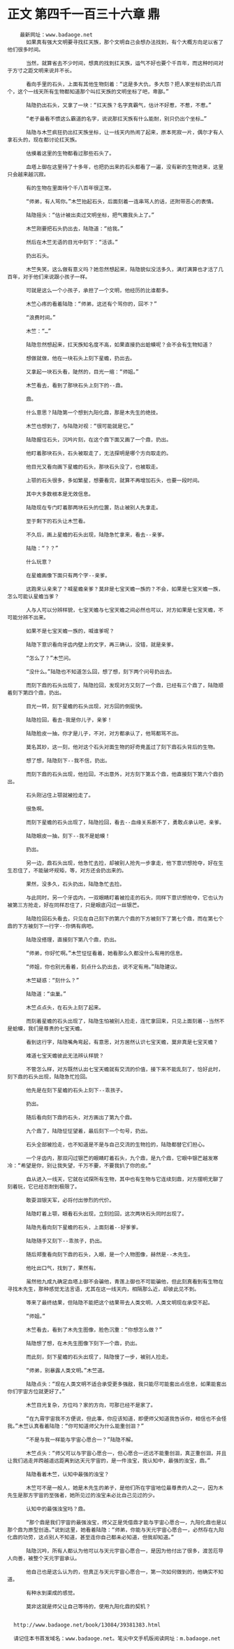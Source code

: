 # 正文 第四千一百三十六章 鼎
        最新网址：www.badaoge.net
          如果真有强大文明要寻找扛天族，那个文明自己会想办法找到，有个大概方向足以省了他们很多时间。
      
          当然，就算省去不少时间，想真的找到扛天族，运气不好也要个千百年，而这种时间对于方寸之距文明来说并不长。
      
          看向手里的石头，上面有其他生物刻着：“这是多大仇，多大怨？把人家坐标扔出几百个，这个一线天所有生物都知道那个叫扛天族的文明坐标了吧，卑鄙。”
      
          陆隐扔出石头，又拿了一块：“扛天族？名字真霸气，估计不好惹，不惹，不惹。”
      
          “老子最看不惯这么霸道的名字，说说那扛天族有什么能耐，别只仍出个坐标…”
      
          陆隐与木竺疯狂扔出扛天族坐标，让一线天内热闹了起来，原本死寂一片，偶尔才有人拿石头的，现在都讨论扛天族。
      
          估摸着这里的生物都看过那些石头了。
      
          血塔上御在这里待了十多年，也把扔出来的石头都看了一遍，没有新的生物进来，这里只会越来越沉寂。
      
          有的生物在里面待个千八百年很正常。
      
          “师弟，有人骂你。”木竺抬起石头，后面刻着一连串骂人的话，还附带恶心的表情。
      
          陆隐摇头：“估计被出卖过文明坐标，把气撒我头上了。”
      
          木竺刚要把石头扔出去，陆隐道：“给我。”
      
          然后在木竺无语的目光中刻下：“活该。”
      
          扔出石头。
      
          木竺失笑，这么做有意义吗？她忽然想起来，陆隐貌似没活多久，满打满算也才活了几百年，对于他们来说跟小孩子一样。
      
          可就是这么一个小孩子，承担了一个文明，他经历的比谁都多。
      
          木竺心疼的看着陆隐：“师弟，这还有个骂你的，回不？”
      
          “浪费时间。”
      
          木竺：“…”
      
          陆隐忽然想起来，扛天族知名度不高，如果直接扔出蛤蟆呢？会不会有生物知道？
      
          想做就做，他在一块石头上刻下星蟾，扔出去。
      
          又拿起一块石头看，陡然的，目光一缩：“师姐。”
      
          木竺看去，看到了那块石头上刻下的--鼎。
      
          鼎。
      
          什么意思？陆隐第一个想到九阳化鼎，那是木先生的绝技。
      
          木竺也想到了，与陆隐对视：“很可能就是它。”
      
          陆隐握住石头，沉吟片刻，在这个鼎下面又画了一个鼎，扔出。
      
          他盯着那块石头，石头被取走了，无法探明是哪个方向取走的。
      
          他目光又看向画下星蟾的石头，那块石头没了，也被取走。
      
          上颚的石头很多，多如繁星，想要看完，就算不再增加石头，也要一段时间。
      
          其中大多数根本是无效信息。
      
          陆隐现在专门盯着那两块石头的位置，防止被别人先拿走。
      
          至于剩下的石头让木竺看。
      
          不久后，画上星蟾的石头出现，陆隐急忙拿来，看去--亲爹。
      
          陆隐：“？？”
      
          什么玩意？
      
          在星蟾画像下面只有两个字--亲爹。
      
          这跑来认亲来了？喊星蟾亲爹？莫非是七宝天蟾一族的？不会，如果是七宝天蟾一族，怎么可能认星蟾当爹？
      
          人与人可以分辨样貌，七宝天蟾与七宝天蟾之间必然也可以，对方如果是七宝天蟾，不可能分辨不出来。
      
          如果不是七宝天蟾一族的，喊谁爹呢？
      
          陆隐下意识看向牙齿内壁上的文字，再三确认，没错，就是亲爹。
      
          “怎么了？”木竺问。
      
          “没什么。”陆隐也不知道怎么回，想了想，刻下两个问号扔出去。
      
          而刻下鼎的石头出现了，陆隐捡回，发现对方又刻了一个鼎，已经有三个鼎了，陆隐顺着刻下第四个鼎，扔出。
      
          目光一转，刻下星蟾的石头出现，对方回的倒挺快。
      
          陆隐捡回，看去-我是你儿子，亲爹！
      
          陆隐脸皮一抽，你才是儿子，不对，对方都承认了，他骂都骂不出。
      
          莫名其妙，这一刻，他对这个石头对面生物的好奇竟盖过了刻下鼎石头背后的生物。
      
          想了想，陆隐刻下--我不信，扔出。
      
          而刻下鼎的石头出现，他捡回，不出意外，对方刻下第五个鼎，他直接刻下第六个鼎扔出。
      
          石头刚沾住上颚就被捡走了。
      
          很急啊。
      
          而刻下星蟾的石头出现了，陆隐捡回，看去--血缘关系断不了，勇敢点承认吧，亲爹。
      
          陆隐眼皮一抽，刻下--我不是蛤蟆！
      
          扔出。
      
          另一边，鼎石头出现，他急忙去捡，却被别人抢先一步拿走，他下意识想抢夺，好在生生忍住了，不能破坏规矩，等，对方还会扔出来的。
      
          果然，没多久，石头扔出，陆隐急忙去捡。
      
          与此同时，另一个牙齿内，一双眼睛盯着被捡走的石头，同样下意识想抢夺，它也认为被第三方抢走，好在同样忍住了，只是眼底闪过一丝银芒。
      
          陆隐捡回石头看去，只见在自己刻下的第六个鼎的下方被刻下了第七个鼎，而在第七个鼎的下方被刻下一行字--你俩有病吧。
      
          陆隐没搭理，直接刻下第八个鼎，扔出。
      
          “师弟，你好忙啊。”木竺怔怔看着，她看那么久都没什么有用的信息。
      
          “师姐，你也别光看着，刻点什么扔出去，说不定有用。”陆隐建议。
      
          木竺疑惑：“刻什么？”
      
          陆隐道：“虫巢。”
      
          木竺点点头，在石头上刻了起来。
      
          而刻着星蟾的石头出现了，陆隐生怕被别人捡走，连忙拿回来，只见上面刻着--当然不是蛤蟆，我们是尊贵的七宝天蟾。
      
          看到这行字，陆隐嘴角弯起，有意思，对方居然认识七宝天蟾，莫非真是七宝天蟾？
      
          难道七宝天蟾彼此无法辨认样貌？
      
          不管怎么样，对方既然认出七宝天蟾就有交流的价值，接下来不能乱刻了，恰好此时，刻下鼎的石头出现，陆隐急忙捡回。
      
          他先是在刻下星蟾的石头上刻下--乖孩子。
      
          扔出。
      
          随后看向刻下鼎的石头，对方画出了第九个鼎。
      
          九个鼎了，陆隐怔怔望着，最后刻下一个句号，扔出。
      
          石头全部被捡走，也不知道是不是与自己交流的生物捡的，陆隐都替它们担心。
      
          一个牙齿内，那双闪过银芒的眼睛盯着石头，九个鼎，是九个鼎，它眼中银芒越发寒冷：“希望是你，别让我失望，千万不要，不要我扒了你的皮。”
      
          自从进入一线天，它就在试探所有生物，其中也有生物与它连续刻鼎，对方摆明无聊了刻着玩，它已经忍耐到极限了。
      
          敢耍洄银天军，必将付出惨烈的代价。
      
          陆隐盯着上颚，眼看石头出现，立刻捡回，这次两块石头同时出现了。
      
          陆隐先看向刻下星蟾的石头，上面刻着--好爹爹。
      
          陆隐随手又刻下--乖孩子，扔出。
      
          随后郑重看向刻下鼎的石头，入眼，是一个人物图像，赫然是--木先生。
      
          他吐出口气，找到了，果然有。
      
          虽然他九成九确定血塔上御不会骗他，青莲上御也不可能骗他，但此刻真看到有生物在寻找木先生，那种感觉无法言语，尤其在这一线天内，相隔那么近，却彼此见不到。
      
          等来了最终结果，但陆隐不能把这个结果带去人类文明，人类文明现在承受不起。
      
          “师姐。”
      
          木竺看去，看到了木先生图像，脸色沉重：“你想怎么做？”
      
          陆隐想了想，在木先生图像下刻下一个鼎，扔出。
      
          而此刻，刻下星蟾的石头出现了，陆隐慢了一步，被别人捡走。
      
          “师弟，别暴露人类文明。”木竺道。
      
          陆隐点头：“现在人类文明不适合承受更多强敌，我只能尽可能套出点信息，如果能套出你们宇宙方位就更好了。”
      
          木竺目光复杂，方位吗？家的方向，可那已经不是家了。
      
          “在九霄宇宙我不方便说，但此事，你应该知道，即便师父知道我告诉你，相信也不会怪我。”木竺认真看着陆隐：“你可知道师父为什么能重创洄？”
      
          “不是与我一样能与宇宙心愿合一？”陆隐不解。
      
          木竺点头：“师父可以与宇宙心愿合一，但心愿合一还远不能重创洄，真正重创洄，并且让我们逃走并跨越遥远距离到达天元宇宙的，是一件浊宝，我认知中，最强的浊宝，鼎。”
      
          陆隐看着木竺，认知中最强的浊宝？
      
          木竺可不是一般人，她是木先生的弟子，是他们所在宇宙地位最尊贵的人之一，因为木先生是那方宇宙的至强者，她所见过的浊宝未必比自己见过的少。
      
          认知中的最强浊宝吗？鼎。
      
          “那个鼎是我们宇宙的最强浊宝，师父正是凭借鼎才能与宇宙心愿合一，九阳化鼎也是以那个鼎为原型创造。”说到这里，她看着陆隐：“师弟，你能与天元宇宙心愿合一，必然存在九阳化鼎的功劳，这点别人不知道，甚至连你自己都未必知道，但我却知道。”
      
          陆隐沉吟，所有人都认为他可以与天元宇宙心愿合一，是因为他付出了很多，渡苦厄导人向善，被整个天元宇宙承认。
      
          他自己也是这么认为的，但真正与天元宇宙心愿合一，第一次如何做到的，他确实不知道。
      
          有种水到渠成的感觉。
      
          莫非这就是师父让自己等待的，使用九阳化鼎的契机？
      
      
      http://www.badaoge.net/book/13084/39381383.html
      
      请记住本书首发域名：www.badaoge.net。笔尖中文手机版阅读网址：m.badaoge.net